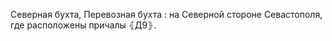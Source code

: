 ---
---

Северная бухта, Перевозная бухта
: на Северной стороне Севастополя, где расположены причалы ⦃Д9⦄.
